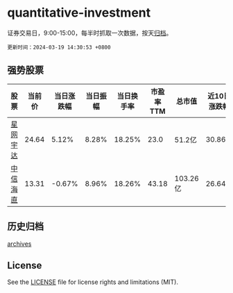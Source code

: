 # quantitative-investment

证券交易日，9:00-15:00，每半时抓取一次数据，按天[归档](archives)。

`更新时间：2024-03-19 14:30:53 +0800`

## 强势股票

|股票|当前价|当日涨跌幅|当日振幅|当日换手率|市盈率TTM|总市值|近10日涨跌幅|
|----|----|----|----|----|----|----|----|
|[星网宇达](https://xueqiu.com/S/SZ002829)|24.64|5.12%|8.28%|18.25%|23.0|51.2亿|30.86%|
|[中信海直](https://xueqiu.com/S/SZ000099)|13.31|-0.67%|8.96%|18.26%|43.18|103.26亿|26.64%|

## 历史归档

[archives](archives)

## License

See the [LICENSE](LICENSE) file for license rights and limitations (MIT).